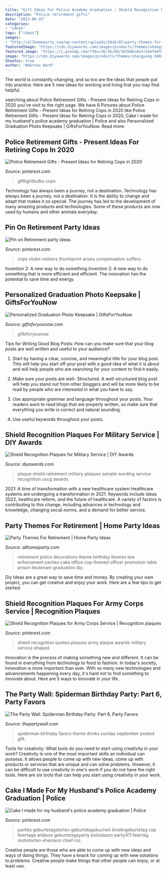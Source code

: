 ```yaml
---
title: "Gift Ideas For Police Academy Graduation : Shield Recognition Plaques For Military Service"
description: "Police retirement gifts"
date: "2023-06-15"
categories:
- "ideas"
tags: ["ideas"]
images:
- "http://allhomeparty.com/wp-content/uploads/2016/07/party-themes-for-retirement.jpg"
featuredImage: "https://cdn.diyawards.com/images/products/themes/shangyang.500x500/339-sample-detail-military-shield-plaque-537.jpg"
featured_image: "https://i.pinimg.com/736x/36/3b/8d/363b8dc8afc5ebfe07df4b79f29d84bf.jpg"
image: "https://cdn.diyawards.com/images/products/themes/shangyang.500x500/339-sample-detail-military-shield-plaque-537.jpg"
ShowToc: true
author: "Ambrose Ward"
---
```



The world is constantly changing, and so too are the ideas that people put into practice. Here are 5 new ideas for working and living that you may find helpful.

	

		
searching about Police Retirement Gifts - Present Ideas for Retiring Cops in 2020 you've visit to the right page. We have 8 Pictures about Police Retirement Gifts - Present Ideas for Retiring Cops in 2020 like Police Retirement Gifts - Present Ideas for Retiring Cops in 2020, Cake I made for my husband&#039;s police academy graduation | Police and also Personalized Graduation Photo Keepsake | GiftsForYouNow. Read more:
		
    
## Police Retirement Gifts - Present Ideas For Retiring Cops In 2020

<img loading=lazy src="https://i.pinimg.com/736x/36/3b/8d/363b8dc8afc5ebfe07df4b79f29d84bf.jpg" onerror="this.onerror=null;this.src='https://tse3.mm.bing.net/th?id=OIP.-gqs9b5Dk4teU4eXzLBp2gHaLG&amp;pid=15.1';" alt="Police Retirement Gifts - Present Ideas for Retiring Cops in 2020">

_Source: pinterest.com_

>giftlightbulbs cops. 

	

Technology has always been a journey, not a destination.
Technology has always been a journey, not a destination. It is the ability to change and adapt that makes it so special. The journey has led to the development of many amazing products and technologies. Some of these products are now used by humans and other animals everyday.

    
## Pin On Retirement Party Ideas

<img loading=lazy src="https://i.pinimg.com/originals/85/46/83/8546839f0f921899bba369bd218d6ea8.jpg" onerror="this.onerror=null;this.src='https://tse2.mm.bing.net/th?id=OIP.ybjVsLoO7C5aBu_W-QwQ8gHaLE&amp;pid=15.1';" alt="Pin on Retirement party ideas">

_Source: pinterest.com_

>cops xtube robbers thumbprint arises compensation suffers. 

	

Invention 2: A new way to do something
Invention 2: A new way to do something that is more efficient and efficient. The innovation has the potential to save time and energy.

    
## Personalized Graduation Photo Keepsake | GiftsForYouNow

<img loading=lazy src="http://www.giftsforyounow.com/images/products/334084-2018-l.jpg" onerror="this.onerror=null;this.src='https://tse3.mm.bing.net/th?id=OIP.qba4zgms0Z6Ydt2tAsK6sgHaHa&amp;pid=15.1';" alt="Personalized Graduation Photo Keepsake | GiftsForYouNow">

_Source: giftsforyounow.com_

>giftsforyounow. 

	

Tips for Writing Good Blog Posts: How can you make sure that your blog posts are well written and useful to your audience?
1. Start by having a clear, concise, and meaningful title for your blog post. This will help you start off your post with a good idea of what it is about and will help people who are searching for your content to find it easily.
2. Make sure your posts are well- Structured. A well-structured blog post will help you stand out from other bloggers and will be more likely to be read by people who are interested in what you have to say.

3. Use appropriate grammar and language throughout your posts. Your readers want to read blogs that are properly written, so make sure that everything you write is correct and natural sounding.

4. Use useful keywords throughout your posts.

    
## Shield Recognition Plaques For Military Service | DIY Awards

<img loading=lazy src="https://cdn.diyawards.com/images/products/themes/shangyang.500x500/339-sample-detail-military-shield-plaque-537.jpg" onerror="this.onerror=null;this.src='https://tse4.mm.bing.net/th?id=OIP.iivjSsGzHFfoNOh7wkmqSwHaHa&amp;pid=15.1';" alt="Shield Recognition Plaques for Military Service | DIY Awards">

_Source: diyawards.com_

>plaque shield retirement military plaques sample wording service recognition uscg awards. 

	

2021: A time of transformation with a new healthcare system
Healthcare systems are undergoing a transformation in 2021. Keywords include ideas 2022, healthcare reform, and the future of healthcare. A variety of factors is contributing to this change, including advances in technology and knowledge, changing social norms, and a demand for better service.

    
## Party Themes For Retirement | Home Party Ideas

<img loading=lazy src="http://allhomeparty.com/wp-content/uploads/2016/07/party-themes-for-retirement.jpg" onerror="this.onerror=null;this.src='https://tse4.mm.bing.net/th?id=OIP.INPPRh4PxgZLpjFploP96wHaJ3&amp;pid=15.1';" alt="Party Themes For Retirement | Home Party Ideas">

_Source: allhomeparty.com_

>retirement police decorations theme birthday themes law enforcement parties cake office cop themed officer promotion table prison lieutenant graduation diy. 

	

Diy Ideas are a great way to save time and money. By creating your own project, you can get creative and enjoy your work. Here are a few tips to get started: 

    
## Shield Recognition Plaques For Army Corps Service | Recognition Plaques

<img loading=lazy src="https://i.pinimg.com/736x/e3/de/d3/e3ded3991b24c69a9622a8dc2e7424b8.jpg" onerror="this.onerror=null;this.src='https://tse2.mm.bing.net/th?id=OIP.8jbyk1cjqu6AJSyjaxfUcgHaJ_&amp;pid=15.1';" alt="Shield Recognition Plaques for Army Corps Service | Recognition plaques">

_Source: pinterest.com_

>shield recognition quotes plaques army plaque awards military service shaped. 

	

Innovation is the process of making something new and different. It can be found in everything from technology to food to fashion. In today's society, innovation is more important than ever. With so many new technologies and advancements happening every day, it's hard not to find something to innovate about. Here are 5 ways to innovate in your life.

    
## The Party Wall: Spiderman Birthday Party: Part 6, Party Favors

<img loading=lazy src="http://2.bp.blogspot.com/--BGL3QLenQ8/TkA-9hUUTxI/AAAAAAAAAHo/MafVvqyzkLg/s1600/sb114low+res.jpg" onerror="this.onerror=null;this.src='https://tse2.mm.bing.net/th?id=OIP.FC_RDIl5ZzQiImkbWAlldwHaLH&amp;pid=15.1';" alt="The Party Wall: Spiderman Birthday Party: Part 6, Party Favors">

_Source: thepartywall.com_

>spiderman birthday favors theme drinks sunday september posted gift. 

	

Tools for creativity: What tools do you need to start using creativity in your work?
Creativity is one of the most important skills an individual can possess. It allows people to come up with new ideas, come up with products or services that are unique and can solve problems. However, it can be difficult to use creativity in one's work if you do not have the right tools. Here are six tools that can help you start using creativity in your work.

    
## Cake I Made For My Husband&#039;s Police Academy Graduation | Police

<img loading=lazy src="https://i.pinimg.com/736x/74/5d/e7/745de7e34e5f90d0ef182cfeb33b8adf.jpg" onerror="this.onerror=null;this.src='https://tse3.mm.bing.net/th?id=OIP.sYpIn_mfOT9x9J4cCbnZYAAAAA&amp;pid=15.1';" alt="Cake I made for my husband&#039;s police academy graduation | Police">

_Source: pinterest.com_

>parties geburtstagstorten geburtstagskuchen kindergeburtstag cop feiertage anlässe geburtstagsparty polizeiauto party411 feiertag motivtorten ehemann chief roz. 

	

Creative people are those who are able to come up with new ideas and ways of doing things. They have a knack for coming up with new solutions to problems. Creative people make things that other people can enjoy, or at least use.


